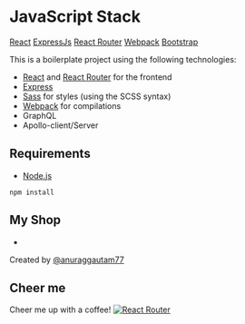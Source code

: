 # JavaScript Stack 


[React](https://facebook.github.io/react/)
[ExpressJs](https://expressjs.com/)
[React Router](https://github.com/ReactTraining/react-router)
[Webpack](https://webpack.github.io/)
[Bootstrap](http://getbootstrap.com/)
 





This is a boilerplate project using the following technologies:
- [React](https://facebook.github.io/react/) and [React Router](https://reacttraining.com/react-router/) for the frontend
- [Express](http://expressjs.com/) 
- [Sass](http://sass-lang.com/) for styles (using the SCSS syntax)
- [Webpack](https://webpack.github.io/) for compilations
- GraphQL
- Apollo-client/Server
 
 


## Requirements

- [Node.js](https://nodejs.org/en/) 

```shell
npm install
```
 


## My Shop

-

Created by [@anuraggautam77](https://www.linkedin.com/in/anuraggautam77/)

 ## Cheer me
Cheer me up with a coffee! [![React Router](https://www.buymeacoffee.com/assets/img/bmc-f-logo.svg)](https://www.buymeacoffee.com/fL0O9wW)

 

